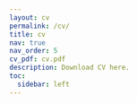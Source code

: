 ```yaml
---
layout: cv
permalink: /cv/
title: cv
nav: true
nav_order: 5
cv_pdf: cv.pdf
description: Download CV here.
toc:
  sidebar: left
---
```

